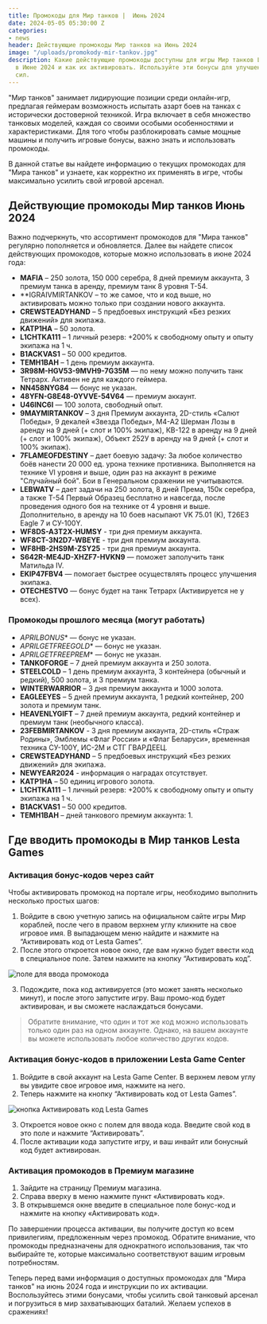```yaml
---
title: Промокоды для Мир танков |  Июнь 2024
date: 2024-05-05 05:30:00 Z
categories:
- news
header: Действующие промокоды Мир танков на Июнь 2024
image: "/uploads/promokody-mir-tankov.jpg"
description: Какие действующие промокоды доступны для игры Мир танков Lesta Games
  в Июне 2024 и как их активировать. Используйте эти бонусы для улучшения своих танковых
  сил.
---
```


"Мир танков" занимает лидирующие позиции среди онлайн-игр, предлагая геймерам возможность испытать азарт боев на танках с исторически достоверной техникой. Игра включает в себя множество танковых моделей, каждая со своими особыми особенностями и характеристиками. Для того чтобы разблокировать самые мощные машины и получить игровые бонусы, важно знать и использовать промокоды.

В данной статье вы найдете информацию о текущих промокодах для "Мира танков" и узнаете, как корректно их применять в игре, чтобы максимально усилить свой игровой арсенал.

## Действующие промокоды Мир танков Июнь 2024

Важно подчеркнуть, что ассортимент промокодов для "Мира танков" регулярно пополняется и обновляется. Далее вы найдете список действующих промокодов, которые можно использовать в июне 2024 года:

* **MAFIA** – 250 золота, 150 000 серебра, 8 дней премиум аккаунта, 3 премиум танка в аренду, премиум танк 8 уровня Т-54.
* **IGRAIVMIRTANKOV – то же самое, что и код выше, но активировать можно только при создании нового аккаунта.
* **CREWSTEADYHAND** – 5 предбоевых инструкций «Без резких движений» для экипажа.
* **KATP1HA** – 50 золота.
* **L1CHTKA111** – 1 личный резерв: +200% к свободному опыту и опыту экипажа на 1 ч.
* **B1ACKVAS1** – 50 000 кредитов.
* **TEMH1BAH** – 1 день премиум аккаунта.
* **3R98M-HGV53-9MVH9-7G35M** — по нему можно получить танк Тетрарх. Активен не для каждого геймера.
* **NN458NYG84** — бонус не указан.
* **48YFN-G8E48-0YVVE-54V64** — премиум аккаунт.
* **U46INC6I** — 100 золота, свободный опыт.
* **9MAYMIRTANKOV** – 3 дня Премиум аккаунта, 2D-стиль «Салют Победы», 9 декалей «Звезда Победы», М4-А2 Шерман Лозы в аренду на 9 дней (+ слот и 100% экипаж), КВ-122 в аренду на 9 дней (+ слот и 100% экипаж), Объект 252У в аренду на 9 дней (+ слот и 100% экипаж).
* **7FLAMEOFDESTINY** – дает боевую задачу: За любое количество боёв нанести 20 000 ед. урона технике противника. Выполняется на технике VI уровня и выше, один раз на аккаунт в режиме "Случайный бой". Бои в Генеральном сражении не учитываются.
* **LEBWATV** – дает задачи на 250 золота, 8 дней Према, 150к серебра, а также Т-54 Первый Образец бесплатно и навсегда, после проведения одного боя на технике от 4 уровня и выше. Дополнительно, в аренду на 10 боев насыпают VK 75.01 (K), T26E3 Eagle 7 и СУ-100Y.
* **WF8DS-A3T2X-HUMSY** - три дня премиум аккаунта.
* **WF8CT-3N2D7-WBEYE** - три дня премиум аккаунта.
* **WF8HB-2HS9M-ZSY25** - три дня премиум аккаунта.
* **S642R-ME4JD-XHZF7-HVKN9** — поможет заполучить танк Матильда IV.
* **EKIP47FBV4** — помогает быстрее осуществлять процесс улучшения экипажа.
* **OTECHESTVO** — бонус будет на танк Тетрарх (Активируется не у всех).

### Промокоды прошлого месяца (могут работать)

* *APRILBONUS** — бонус не указан.
* *APRILGETFREEGOLD** — бонус не указан.
* *APRILGETFREEPREM** — бонус не указан.
* **TANKOFORGE** – 7 дней премиум аккаунта и 250 золота.
* **STEELCOLD** – 1 день премиум аккаунта, 3 контейнера (обычный и редкий), 500 золота, и 3 премиум танка.
* **WINTERWARRIOR** – 3 дня премиум аккаунта и 1000 золота.
* **EAGLEEYES** – 5 дней премиум аккаунта, 1 редкий контейнер, 200 золота и премиум танк.
* **HEAVENLYGIFT** – 7 дней премиум аккаунта, редкий контейнер и премиум танк (необычного класса).
* **23FEBMIRTANKOV** - 3 дня премиум аккаунта, 2D-стиль «Страж Родины», Эмблемы «Флаг России» и «Флаг Беларуси», временная техника СУ-100Y, ИС-2М и СТГ ГВАРДЕЕЦ.
* **CREWSTEADYHAND** – 5 предбоевых инструкций «Без резких движений» для экипажа.
* **NEWYEAR2024** - информация о наградах отсутствует.
* **KATP1HA** – 50 единиц игрового золота.
* **L1CHTKA111** – 1 личный резерв: +200% к свободному опыту и опыту экипажа на 1 ч.
* **B1ACKVAS1** – 50 000 кредитов.
* **TEMH1BAH** – дней танкового премиум аккаунта: 1.

## Где вводить промокоды в Мир танков Lesta Games

### Активация бонус-кодов через сайт

Чтобы активировать промокод на портале игры, необходимо выполнить несколько простых шагов:

1. Войдите в свою учетную запись на официальном сайте игры Мир кораблей, после чего в правом верхнем углу кликните на свое игровое имя. В выпадающем меню найдите и нажмите на “Активировать код от Lesta Games”.
2. После этого откроется новое окно, где вам нужно будет ввести код в специальное поле. Затем нажмите на кнопку “Активировать код”.

![поле для ввода промокода](https://ru-wotp.lesta.ru/dcont/fb/image/redeem_bonus_code_ru.png)

3. Подождите, пока код активируется (это может занять несколько минут), и после этого запустите игру. Ваш промо-код будет активирован, и вы сможете наслаждаться бонусами.

> Обратите внимание, что один и тот же код можно использовать только один раз на одном аккаунте. Однако, на вашем аккаунте вы можете использовать любое количество других кодов.

### Активация бонус-кодов в приложении Lesta Game Center

1. Войдите в свой аккаунт на Lesta Game Center. В верхнем левом углу вы увидите свое игровое имя, нажмите на него.
2. Теперь нажмите на кнопку “Активировать код от Lesta Games”.

![кнопка Активировать код Lesta Games](https://ru-wotp.lesta.ru/dcont/fb/image/invite_and_bonus_codes_lsc_scrin1.jpg)

3. Откроется новое окно с полем для ввода кода. Введите свой код в это поле и нажмите “Активировать”.
4. После активации кода запустите игру, и ваш инвайт или бонусный код будет активирован.

### Активация промокодов в Премиум магазине

1. Зайдите на страницу Премиум магазина.
2. Справа вверху в меню нажмите пункт «Активировать код».
3. В открывшемся окне введите в специальное поле бонус-код и нажмите на кнопку «Активировать код».

По завершении процесса активации, вы получите доступ ко всем привилегиям, предложенным через промокод. Обратите внимание, что промокоды предназначены для однократного использования, так что выбирайте те, которые максимально соответствуют вашим игровым потребностям.

Теперь перед вами информация о доступных промокодах для "Мира танков" на июнь 2024 года и инструкции по их активации. Воспользуйтесь этими бонусами, чтобы усилить свой танковый арсенал и погрузиться в мир захватывающих баталий. Желаем успехов в сражениях!
